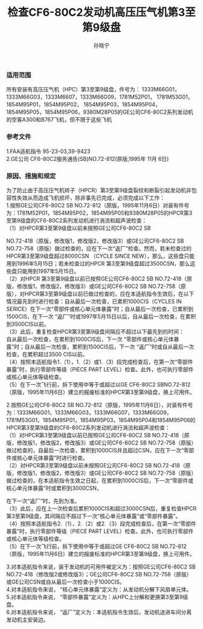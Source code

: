 ﻿---
amendno: 39-1538  
cadno: CAD1995-MULT-26  
title: 检查CF6-80C2发动机高压压气机第3至第9级盘  
publishdate: 1995-12-18  
effdate: 1995-12-12  
acmodels: ["MULT"]  
tags: ["ALL"]  
engs: ["CF6-80C2"]  
pns: ["1333M66G01","1333M66G03","1333M6607","1333M66G09","1781M52P01","1781M53G01","1854M95P01","1854M95P02","1854M95P03","1854M95P04","1854M95P05","1854M95P06","9380M28P05"]  
mfrs: ["AIRBUS","BOEING","GE"]  
admins: 民航总局  
author: 孙晓宁  
---
  
### 适用范围  
所有安装有高压压气机（HPC）第3至第9级盘，件号为：     1333M66G01，1333M66G03，1333M6607，1333M66G09，1781M52P01，
1781M53G01，1854M95P01，1854M95P02， 1854M95P03，1854M95P04，1854M95P05，1854M95P06，9380M28P05的GE公司CF6-80C2系列发动机的空客A300和B767飞机，但不限于这些飞机  
  
<!--more-->  
### 参考文件  
  1.FAA适航指令 95-23-03,39-9423  
  2.GE公司 CF6-80C2服务通告(SB)NO.72-812(原版,1995年 11月 6日)  
  
### 原因、措施和规定  

  为了防止由于高压压气机转子（HPCR）第3至第9级盘裂纹和断裂引起发动机非包容性失效从而造成飞机损坏，除非事先已完成，必须完成以下工作：  
  1.按照GE公司CF6-80C2 SB NO.72-812（原版，1995年11月6日）对装有件号为：1781M52P01，1854M95P02，1854M95P05和9380M28P05的HPCR第3至第9级盘的CF6-80C2系列发动机进行涡流和超声波检查：  
（1）对HPCR第3至第9级盘以前未按照GE公司CF6-80C2 SB  
  
NO.72-418（原版，修改版1，修改版2，修改版3）或GE公司CF6-80C2 SB NO.72-758（原版）做过检查的，应在下一次“返厂”检查。然而，若未检查过的HPCR第3至第9级盘超过8000CSN （CYCLE SINCE NEW），那么，这些盘只能用到1996年5月15日；若未检查过的HPCR 第3至第9级盘超过3500CSN，那么这些盘只能用到1997年5月15日。  
（2）对HPCR 第3至第9级盘以前已按照GE公司CF6-80C2 SB NO.72-418（原版，修改版1，修改版2，修改版3）或GE公司CF6-80C2 SB NO.72-758（原版），对HPCR第3至第9级盘以前已做过检查的，应在本适航指令生效后，在以下情况最先到时进行检查：自从最后一次检查，已累积1000CIS（CYCLES IN SERICE）在下一次“零部件或核心单元体暴露”时；自从最后一次检查，已累积到1500CIS，在下一次 “返厂”时或1997年5月15日以后，自从最后一次检查，在累积到3500CIS以前。  
  （3）此后，重复检查HPCR第3至第9级盘间隔应不超过以下最先到的时间：  
  自从最后一次检查，在累积到1000CIS后，下一次 “零部件或核心单元体暴露”时；自从最后一次检查，累积到1500CIS后，下一次 “返厂”时或自从最后一次检查，在累积超过3500 CIS以前。  
  （4）按照本适航指令1.（1），1.（2）或1.（3）段完成检查后，在第一次“零部件暴露”时，执行零部件等级（PIECE PART LEVEL）检查。此外，也可执行零部件或核心单元体等级检查。  
  （5）在下一次飞行前，拆下使用中等于或超过以GE CF6-80C2 SBNO.72-812（原版，1995年11月6日）建立的报废标准的HPCR第3至第9级盘，换上可用件。  
  
  2.按照GE公司CF6-80C2 SB NO.72-812（原版，1995年11月6日），对装有件号为：1333M66G01，1333M66G03，1333M66G07，1333M66G09，1781M53G01，1854M95P01，1854M95P03，1854M95P04和1854M95P06的HPCR第3至第9级盘的CF6-80C2系列发动机进行涡流和超声波检查：  
（1）对HPCR第3至第9级盘以前已按照GE公司CF6-80C2 SB NO.72-418（原版，修改版1，修改版2，修改版3）或GE公司CF6-80C2 SB NO.72-758（原版）做过检查的，自最后一次检查，累积到1000CIS并且超过CSN，应在下一次“零部件或核心单元体暴露”时进行检查。  
（2）对HPCR第3至第9级盘以前未按照GE公司CF6-80C2 SB NO.72-418（原版，修改版1，修改版2，修改版3）或GE公司CF6-80C2 SB NO.72-758（原版）做过检查的，在本适航指令生效之日起，在累积到1000CIS后，下一次“零部件或核心单元体暴露”时或累积到3000CSN，  
  
在下一次“返厂”时，先到为准。  
  （3）此后，应在上一次检查后累积1000CIS和超过3000CSN后，重复检查HPCR第3至第9级盘，其间隔应不超过下一次“核心单元体暴露”或“零部件暴露”。  
  （4）按照本适航指令2.（1），2.（2）或2.（3）段完成检查后，在第一次“零部件暴露”时，执行零部件等级（PIECE PART LEVEL）检查。此外，也可执行零部件或核心单元体等级检查。  
（5）在下一次飞行前，拆下使用中等于或超过GE CF6-80C2 SB NO.72-812（原版，1995年11月6日）建立的报废标准的HPCR第3至第9级盘，换上可用件。  
  
  3.对本适航指令来说，装于发动机的可用件被定义为：按照GE公司CF6-80C2 SB NO.72-418（修改版2或修改版3）；GE公司CF6-80C2 SB NO.72-758（原版）或GE公司CSN或自从最后一次检查小于1000CIS。  
  4.对本适航指令来说， “核心单元体暴露”定义为：从发动机分解下风扇单元体。  
  5.对本适航指令来说， “零部件暴露”定义为：从HPC上分解和更换第3至第9级盘。  
  6.对本适航指令来说， “返厂”定义为：本适航指令生效后，发动机送进车间分离发动机主安装边。  
  
